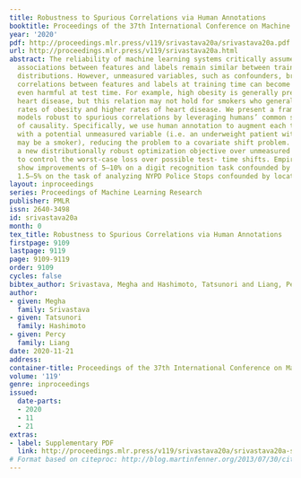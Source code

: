 ```yaml
---
title: Robustness to Spurious Correlations via Human Annotations
booktitle: Proceedings of the 37th International Conference on Machine Learning
year: '2020'
pdf: http://proceedings.mlr.press/v119/srivastava20a/srivastava20a.pdf
url: http://proceedings.mlr.press/v119/srivastava20a.html
abstract: The reliability of machine learning systems critically assumes that the
  associations between features and labels remain similar between training and test
  distributions. However, unmeasured variables, such as confounders, break this assumption—useful
  correlations between features and labels at training time can become useless or
  even harmful at test time. For example, high obesity is generally predictive for
  heart disease, but this relation may not hold for smokers who generally have lower
  rates of obesity and higher rates of heart disease. We present a framework for making
  models robust to spurious correlations by leveraging humans’ common sense knowledge
  of causality. Specifically, we use human annotation to augment each training example
  with a potential unmeasured variable (i.e. an underweight patient with heart disease
  may be a smoker), reducing the problem to a covariate shift problem. We then introduce
  a new distributionally robust optimization objective over unmeasured variables (UV-DRO)
  to control the worst-case loss over possible test- time shifts. Empirically, we
  show improvements of 5–10% on a digit recognition task confounded by rotation, and
  1.5–5% on the task of analyzing NYPD Police Stops confounded by location.
layout: inproceedings
series: Proceedings of Machine Learning Research
publisher: PMLR
issn: 2640-3498
id: srivastava20a
month: 0
tex_title: Robustness to Spurious Correlations via Human Annotations
firstpage: 9109
lastpage: 9119
page: 9109-9119
order: 9109
cycles: false
bibtex_author: Srivastava, Megha and Hashimoto, Tatsunori and Liang, Percy
author:
- given: Megha
  family: Srivastava
- given: Tatsunori
  family: Hashimoto
- given: Percy
  family: Liang
date: 2020-11-21
address: 
container-title: Proceedings of the 37th International Conference on Machine Learning
volume: '119'
genre: inproceedings
issued:
  date-parts:
  - 2020
  - 11
  - 21
extras:
- label: Supplementary PDF
  link: http://proceedings.mlr.press/v119/srivastava20a/srivastava20a-supp.pdf
# Format based on citeproc: http://blog.martinfenner.org/2013/07/30/citeproc-yaml-for-bibliographies/
---
```

